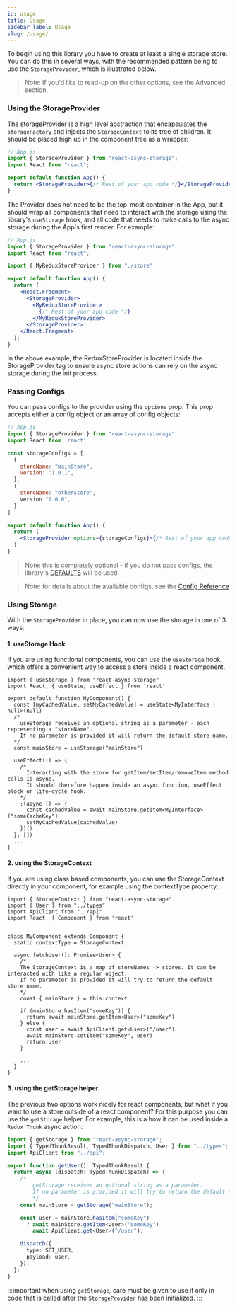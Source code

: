 ```yaml
---
id: usage
title: Usage
sidebar_label: Usage
slug: /usage/
---
```


To begin using this library you have to create at least a single storage store. You can do this in several ways, with the recommended pattern being to use the `StorageProvider`, which is illustrated below.

> Note: If you'd like to read-up on the other options, see the Advanced section.

### Using the StorageProvider

The storageProvider is a high level abstraction that encapsulates the `storageFactory` and injects the `StorageContext` to its tree of children. It should be placed high up in the component tree as a wrapper:

```jsx
// App.js
import { StorageProvider } from "react-async-storage";
import React from "react";

export default function App() {
  return <StorageProvider>{/* Rest of your app code */}</StorageProvider>;
}
```

The Provider does not need to be the top-most container in the App, but it should wrap all components that need to interact with the storage using the library's `useStorage` hook, and all code that needs to make calls to the async storage during the App's first render. For example:

```jsx
// App.js
import { StorageProvider } from "react-async-storage";
import React from "react";

import { MyReduxStoreProvider } from "./store";

export default function App() {
  return (
    <React.Fragment>
      <StorageProvider>
        <MyReduxStoreProvider>
          {/* Rest of your app code */}
        </MyReduxStoreProvider>
      </StorageProvider>
    </React.Fragment>
  );
}
```

In the above example, the ReduxStoreProvider is located inside the StorageProvider tag to ensure async store actions can rely on the async storage during the init process.

### Passing Configs

You can pass configs to the provider using the `options` prop. This prop accepts either a config object or an array of config objects:

```jsx
// App.js
import { StorageProvider } from "react-async-storage"
import React from 'react'

const storageConfigs = [
  {
    storeName: "mainStore",
    version: "1.0.1",
  },
  {
    storeName: "otherStore",
    version "1.0.0",
  }
]

export default function App() {
  return (
    <StorageProvider options={storageConfigs}>{/* Rest of your app code */}</StorageProvider>
  )
}
```

> Note: this is completely optional - if you do not pass configs, the library's [DEFAULTS]() will be used.

> Note: for details about the available configs, see the [Config Reference]()

### Using Storage

With the `StorageProvider` in place, you can now use the storage in one of 3 ways:

#### 1. useStorage Hook

If you are using functional components, you can use the `useStorage` hook, which offers a convenient way to access a store inside a react component.

```tsx
import { useStorage } from "react-async-storage"
import React, { useState, useEffect } from 'react'

export default function MyComponent() {
  const [myCachedValue, setMyCachedValue] = useState<MyInterface | null>(null)
  /*
    useStorage receives an optional string as a parameter - each representing a "storeName".
    If no parameter is provided it will return the default store name.
  */
  const mainStore = useStorage("mainStore")

  useEffect(() => {
    /*
      Interacting with the store for getItem/setItem/removeItem method calls is async.
      It should therefore happen inside an async function, useEffect block or life-cycle hook.
    */
    ;(async () => {
      const cachedValue = await mainStore.getItem<MyInterface>("someCacheKey")
      setMyCachedValue(cachedValue)
    })()
  }, [])
  ...
}
```

#### 2. using the StorageContext

If you are using class based components, you can use the StorageContext directly in your component, for example using the contextType property:

```tsx
import { StorageContext } from "react-async-storage"
import { User } from "../types"
import ApiClient from "../api"
import React, { Component } from 'react'


class MyComponent extends Component {
  static contextType = StorageContext

  async fetchUser(): Promise<User> {
    /*
    The StorageContext is a map of storeNames -> stores. It can be interacted with like a regular object.
    If no parameter is provided it will try to return the default store name.
    */
    const { mainStore } = this.context

    if (mainStore.hasItem("someKey")) {
      return await mainStore.getItem<User>("someKey")
    } else {
      const user = await ApiClient.get<User>("/user")
      await mainStore.setItem("someKey", user)
      return user
    }

    ...
  }
}
```

#### 3. using the getStorage helper

The previous two options work nicely for react components, but what if you want to use a store outside of a react component? For this purpose you can use the `getStorage` helper. For example, this is a how it can be used inside a `Redux Thunk` async action:

```ts
import { getStorage } from "react-async-storage";
import { TypedThunkResult, TypedThunkDispatch, User } from "../types";
import ApiClient from "../api";

export function getUser(): TypedThunkResult {
  return async (dispatch: TypedThunkDispatch) => {
    /*
        getStorage receives an optional string as a parameter.
        If no parameter is provided it will try to return the default store name.
        */
    const mainStore = getStorage("mainStore");

    const user = mainStore.hasItem("someKey")
      ? await mainStore.getItem<User>("someKey")
      : await ApiClient.get<User>("/user");

    dispatch({
      type: SET_USER,
      payload: user,
    });
  };
}
```

:::important when using `getStorage`, care must be given to use it only in code that is called after the `StorageProvider` has been initialized.
:::

